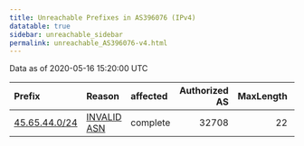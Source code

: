 ```yaml
---
title: Unreachable Prefixes in AS396076 (IPv4)
datatable: true
sidebar: unreachable_sidebar
permalink: unreachable_AS396076-v4.html
---
```


Data as of 2020-05-16 15:20:00 UTC


<div class="datatable-begin"></div>

| Prefix                                               | Reason                                                                                                | affected   |   Authorized AS |   MaxLength | Anchor                                       |   unreachable /24s |
|:-----------------------------------------------------|:------------------------------------------------------------------------------------------------------|:-----------|----------------:|------------:|:---------------------------------------------|-------------------:|
| [45.65.44.0/24](https://stat.ripe.net/45.65.44.0/24) | [INVALID ASN](https://rpki-validator.ripe.net/announcement-preview?asn=AS396076&prefix=45.65.44.0/24) | complete   |           32708 |          22 | [APNIC](unreachable_APNIC_RPKI_Root-v4.html) |                  1 |

<div class="datatable-end"></div>